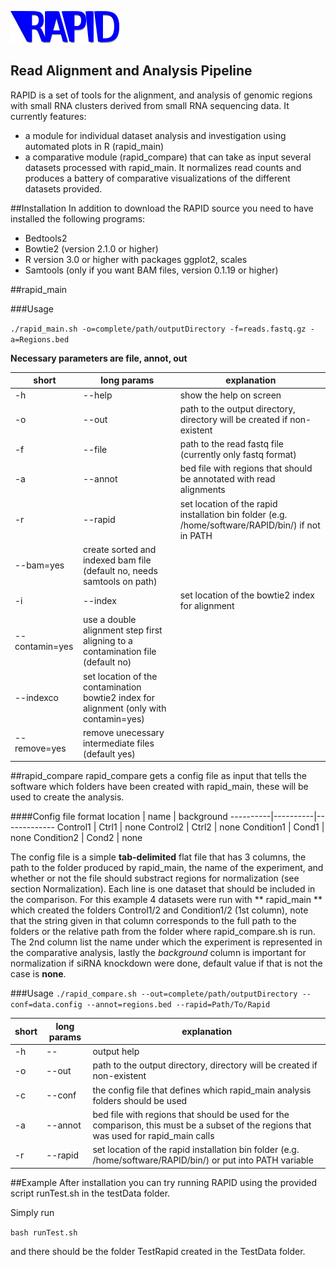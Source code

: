 ![RAPID Logo][logo]


[logo]: figures/Logo.png

Read Alignment and Analysis Pipeline
------------------------------------

RAPID is a set of tools for the alignment, and analysis of genomic regions with small RNA clusters derived from small RNA sequencing data.
It currently features:
- a module for individual dataset analysis and investigation using automated plots in R (rapid_main)
- a comparative module (rapid_compare) that can take as input several datasets processed with rapid_main. It normalizes read counts and produces a battery of comparative visualizations of the different datasets provided.


##Installation
In addition to download the RAPID source you need to have installed the following programs:
* Bedtools2
* Bowtie2 (version 2.1.0 or higher)
* R version 3.0 or higher with packages ggplot2, scales
* Samtools (only if you want BAM files, version 0.1.19 or higher)

##rapid_main

###Usage

`./rapid_main.sh -o=complete/path/outputDirectory -f=reads.fastq.gz -a=Regions.bed  `

**Necessary parameters are file, annot, out**

short | long params | explanation
-----------|------------|--------
-h | --help | show the help on screen
-o | --out  | path to the output directory, directory will be created if non-existent
-f | --file | path to the read fastq file (currently only fastq format)
-a | --annot |  bed file with regions that should be annotated with read alignments
-r | --rapid | set location of the rapid installation bin folder (e.g. /home/software/RAPID/bin/) if not in PATH
 | --bam=yes | create sorted and indexed bam file (default no, needs samtools on path)
-i | --index | set location of the bowtie2 index for alignment
 | --contamin=yes | use a double alignment step first aligning to a contamination file (default no)
 | --indexco | set location of the contamination bowtie2 index for alignment (only with contamin=yes)
 | --remove=yes | remove unecessary intermediate files (default yes)

##rapid_compare
rapid_compare gets a config file as input that tells the software which folders have been created with rapid_main, these will be used to create the analysis.

####Config file format
location   |     name |   background
----------|----------|-------------
Control1 | Ctrl1  | none
Control2 | Ctrl2  | none
Condition1 | Cond1   | none
Condition2 | Cond2   | none

The config file is a simple **tab-delimited** flat file that has 3 columns,  the path to the folder produced by rapid_main, the name of the experiment, and whether or not the file should substract regions for normalization (see section Normalization). Each line is one dataset that should be included in the comparison.
For this example 4 datasets were run with ** rapid_main ** which created the folders Control1/2 and Condition1/2 (1st column), note that the string given in that column corresponds to the full path to the folders or the relative path from the folder where rapid_compare.sh is run. The 2nd column list the name under which the experiment is represented in the comparative analysis, lastly the *background* column is important for normalization if siRNA knockdown were done, default value if that is not the case is **none**.
 
###Usage
`./rapid_compare.sh --out=complete/path/outputDirectory --conf=data.config --annot=regions.bed --rapid=Path/To/Rapid `

short | long params | explanation
-----------|------------|--------
-h | -- | output help
-o | --out | path to the output directory, directory will be created if non-existent
-c | --conf | the config file that defines which rapid_main analysis folders should be used
-a | --annot | bed file with regions that should be used for the comparison, this must be a subset of the regions that was used for rapid_main calls
-r | --rapid | set location of the rapid installation bin folder (e.g. /home/software/RAPID/bin/) or put into PATH variable

##Example
After installation you can try running RAPID using the provided script runTest.sh in the testData folder.

Simply run

`bash runTest.sh`

and there should be the folder TestRapid created in the TestData folder.
